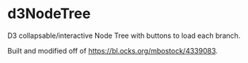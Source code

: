 # d3NodeTree

D3 collapsable/interactive Node Tree with buttons to load each branch.

Built and modified off of https://bl.ocks.org/mbostock/4339083.
